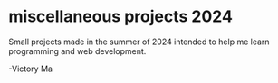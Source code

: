 # miscellaneous projects 2024

Small projects made in the summer of 2024 intended to help me learn programming and web development.

-Victory Ma